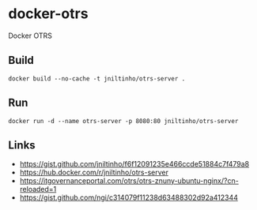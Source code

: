 # docker-otrs
Docker OTRS


## Build
```
docker build --no-cache -t jniltinho/otrs-server .
```

## Run
```
docker run -d --name otrs-server -p 8080:80 jniltinho/otrs-server
```


## Links
 - https://gist.github.com/jniltinho/f6f12091235e466ccde51884c7f479a8
 - https://hub.docker.com/r/jniltinho/otrs-server
 - https://itgovernanceportal.com/otrs/otrs-znuny-ubuntu-nginx/?cn-reloaded=1
 - https://gist.github.com/ngi/c314079f11238d63488302d92a412344